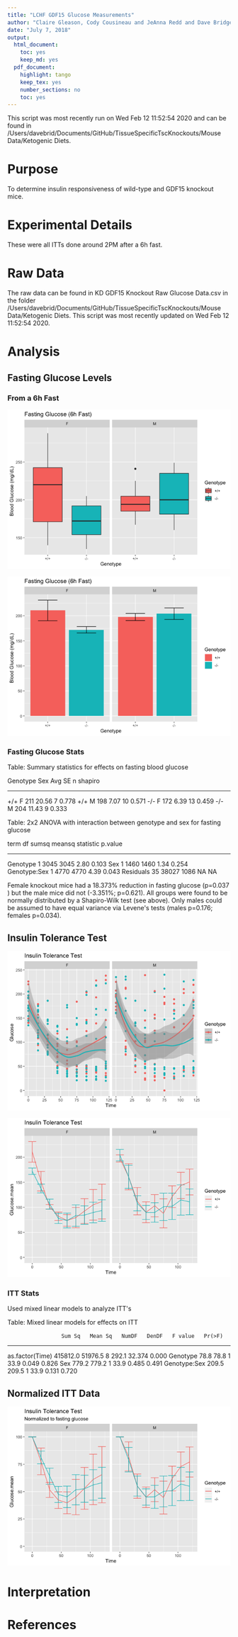 ```yaml
---
title: "LCHF GDF15 Glucose Measurements"
author: "Claire Gleason, Cody Cousineau and JeAnna Redd and Dave Bridges"
date: "July 7, 2018"
output:
  html_document:
    toc: yes
    keep_md: yes
  pdf_document:
    highlight: tango
    keep_tex: yes
    number_sections: no
    toc: yes
---
```




This script was most recently run on Wed Feb 12 11:52:54 2020 and can be found in /Users/davebrid/Documents/GitHub/TissueSpecificTscKnockouts/Mouse Data/Ketogenic Diets.

# Purpose

To determine insulin responsiveness of wild-type and GDF15 knockout mice.

# Experimental Details

These were all ITTs done around 2PM after a 6h fast.

# Raw Data




The raw data can be found in KD GDF15 Knockout Raw Glucose Data.csv in the folder /Users/davebrid/Documents/GitHub/TissueSpecificTscKnockouts/Mouse Data/Ketogenic Diets.  This script was most recently updated on Wed Feb 12 11:52:54 2020.

# Analysis

## Fasting Glucose Levels

### From a 6h Fast

![6h fasting glucose, by treatment](figures/fasting-glucose-boxplot-itt-1.png)

![6h fasting glucose, by genotype](figures/fasting-glucose-barplot-1.png)

### Fasting Glucose Stats


Table: Summary statistics for effects on fasting blood glucose

Genotype   Sex    Avg      SE    n   shapiro
---------  ----  ----  ------  ---  --------
+/+        F      211   20.56    7     0.778
+/+        M      198    7.07   10     0.571
-/-        F      172    6.39   13     0.459
-/-        M      204   11.43    9     0.333



Table: 2x2 ANOVA with interaction between genotype and sex for fasting glucose

term            df   sumsq   meansq   statistic   p.value
-------------  ---  ------  -------  ----------  --------
Genotype         1    3045     3045        2.80     0.103
Sex              1    1460     1460        1.34     0.254
Genotype:Sex     1    4770     4770        4.39     0.043
Residuals       35   38027     1086          NA        NA

Female knockout mice had a 18.373% reduction in fasting glucose (p=0.037 ) but the male mice did not (-3.351%; p=0.621).  All groups were found to be normally distributed by a Shapiro-Wilk test (see above).  Only males could be assumed to have equal variance via Levene's tests (males p=0.176; females p=0.034).


## Insulin Tolerance Test

![Insulin tolerance tests by genotype](figures/itt-wt-1.png)


![Insulin tolerance tests by genotype](figures/itt-line-1.png)




### ITT Stats

Used mixed linear models to analyze ITT's


Table: Mixed linear models for effects on ITT

                     Sum Sq   Mean Sq   NumDF   DenDF   F value   Pr(>F)
----------------  ---------  --------  ------  ------  --------  -------
as.factor(Time)    415812.0   51976.5       8   292.1    32.374    0.000
Genotype               78.8      78.8       1    33.9     0.049    0.826
Sex                   779.2     779.2       1    33.9     0.485    0.491
Genotype:Sex          209.5     209.5       1    33.9     0.131    0.720

## Normalized ITT Data

![](figures/itt-normalization-1.png)<!-- -->




# Interpretation

# References

